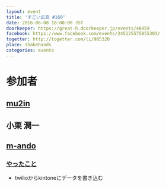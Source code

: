 ```yaml
---
layout: event
title: 'すごい広島 #160'
date: 2016-06-08 18:00:00 JST
doorkeeper: https://great-h.doorkeeper.jp/events/46459
facebook: https://www.facebook.com/events/245135575855303/
togetter: http://togetter.com/li/985320
place: shakehands
categories: events
---
```


# 参加者


## [mu2in](http://twitter.com/mu2in)


## 小栗 潤一

## [m-ando](https://github.com/m-ando-japan)

### [やったこと](https://github.com/great-h/great-h.github.io/issues/1807)

* twilioからkintoneにデータを書き込む
